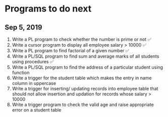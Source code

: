 # Programs to do next
## Sep 5, 2019

1. Write a PL program to check whether the number is prime or not ✅
2. Write a cursor program to display all employee salary > 10000 ✅
3. Write a PL program to find factorial of a given number ✅
4. Write a PL/SQL program to find sum and average marks of all students using procedures ✅
5. Write a PL/SQL program to find the address of a particular student using function
6. Write a trigger for the student table which makes the entry in name column in uppercase
7. Write a trigger for inserting/ updating records into employee table that should not allow insertion and updation for records whose salary > 10000
8. Write a trigger program to check the valid age and raise appropriate error on a student table
